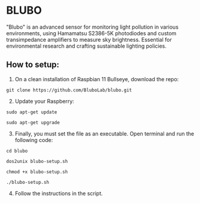 # BLUBO
"Blubo" is an advanced sensor for monitoring light pollution in various environments, using Hamamatsu S2386-5K photodiodes and custom transimpedance amplifiers to measure sky brightness. Essential for environmental research and crafting sustainable lighting policies.

## How to setup:

1. On a clean installation of Raspbian 11 Bullseye, download the repo:
```
git clone https://github.com/BluboLab/blubo.git
```
2. Update your Raspberry:
```
sudo apt-get update

sudo apt-get upgrade
```  
3. Finally, you must set the file as an executable. Open terminal and run the following code:
````
cd blubo

dos2unix blubo-setup.sh

chmod +x blubo-setup.sh

./blubo-setup.sh
````
4. Follow the instructions in the script.

